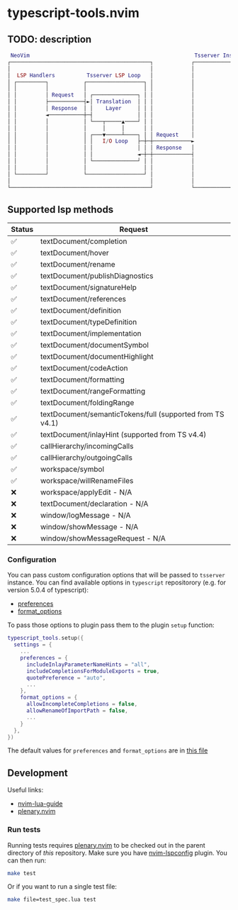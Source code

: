 # typescript-tools.nvim

## TODO: description

```lua
 NeoVim                                                    Tsserver Instance
┌────────────────────────────────────────────┐            ┌────────────────┐
│                                            │            │                │
│  LSP Handlers          Tsserver LSP Loop   │            │                │
│ ┌─────────┐           ┌──────────────────┐ │            │                │
│ │         │           │                  │ │            │                │
│ │         │ Request   │ ┌──────────────┐ │ │            │                │
│ │         ├───────────┤►│ Translation  │ │ │            │                │
│ │         │ Response  │ │    Layer     │ │ │            │                │
│ │         ◄───────────┼─┤              │ │ │            │                │
│ │         │           │ └───┬─────▲────┘ │ │            │                │
│ │         │           │     │     │      │ │            │                │
│ │         │           │ ┌───▼─────┴────┐ │ │ Request    │                │
│ │         │           │ │   I/O Loop   ├─┼─┼────────────►                │
│ │         │           │ │              │ │ │ Response   │                │
│ │         │           │ │              ◄─┼─┼────────────┤                │
│ │         │           │ └──────────────┘ │ │            │                │
│ │         │           │                  │ │            │                │
│ └─────────┘           └──────────────────┘ │            │                │
│                                            │            │                │
└────────────────────────────────────────────┘            └────────────────┘
```

## Supported lsp methods

| Status | Request                                                   |
| ------ | ----------------------------------------------------------|
| ✅     | textDocument/completion                                   |
| ✅     | textDocument/hover                                        |
| ✅     | textDocument/rename                                       |
| ✅     | textDocument/publishDiagnostics                           |
| ✅     | textDocument/signatureHelp                                |
| ✅     | textDocument/references                                   |
| ✅     | textDocument/definition                                   |
| ✅     | textDocument/typeDefinition                               |
| ✅     | textDocument/implementation                               |
| ✅     | textDocument/documentSymbol                               |
| ✅     | textDocument/documentHighlight                            |
| ✅     | textDocument/codeAction                                   |
| ✅     | textDocument/formatting                                   |
| ✅     | textDocument/rangeFormatting                              |
| ✅     | textDocument/foldingRange                                 |
| ✅     | textDocument/semanticTokens/full (supported from TS v4.1) |
| ✅     | textDocument/inlayHint (supported from TS v4.4)           |
| ✅     | callHierarchy/incomingCalls                               |
| ✅     | callHierarchy/outgoingCalls                               |
| ✅     | workspace/symbol                                          |
| ✅     | workspace/willRenameFiles                                 |
| ❌     | workspace/applyEdit - N/A                                 |
| ❌     | textDocument/declaration - N/A                            |
| ❌     | window/logMessage - N/A                                   |
| ❌     | window/showMessage - N/A                                  |
| ❌     | window/showMessageRequest - N/A                           |

### Configuration
You can pass custom configuration options that will be passed to `tsserver` instance. You can find 
available options in `typescript` repositorory (e.g. for version 5.0.4 of typescript):
- [preferences](https://github.com/microsoft/TypeScript/blob/v5.0.4/src/server/protocol.ts#L3439)
- [format_options](https://github.com/microsoft/TypeScript/blob/v5.0.4/src/server/protocol.ts#L3418)

To pass those options to plugin pass them to the plugin `setup` function:

```lua
typescript_tools.setup({
  settings = {
    ...
    preferences = {
      includeInlayParameterNameHints = "all",
      includeCompletionsForModuleExports = true,
      quotePreference = "auto",
      ...
    },
    format_options = {
      allowIncompleteCompletions = false,
      allowRenameOfImportPath = false,
      ...
    }
  },
})
```

The default values for `preferences` and `format_options` are in [this file](https://github.com/pmizio/typescript-tools.nvim/blob/c2407e5eee4f140a7f420a0ab0ecb9f99e8a4bd0/lua/typescript-tools/protocol/handlers/did_open.lua#L5)

## Development

Useful links:

- [nvim-lua-guide](https://github.com/nanotee/nvim-lua-guide)
- [plenary.nvim](https://github.com/nvim-lua/plenary.nvim)

### Run tests

Running tests requires [plenary.nvim](https://github.com/nvim-lua/plenary.nvim) to be checked out in the parent directory of _this_ repository.
Make sure you have [nvim-lspconfig](https://github.com/neovim/nvim-lspconfig) plugin.
You can then run:

```bash
make test
```

Or if you want to run a single test file:

```bash
make file=test_spec.lua test
```

